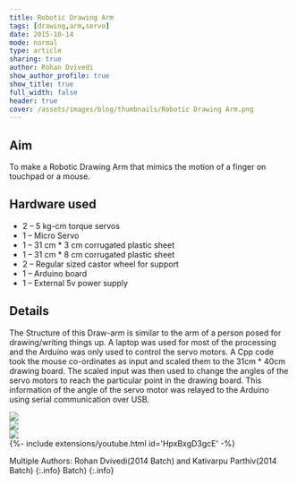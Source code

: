 ```yaml
---
title: Robotic Drawing Arm
tags: [drawing,arm,servo]
date: 2015-10-14
mode: normal
type: article
sharing: true
author: Rohan Dvivedi
show_author_profile: true
show_title: true
full_width: false
header: true
cover: /assets/images/blog/thumbnails/Robotic Drawing Arm.png
---
```

## Aim
To make a Robotic Drawing Arm that mimics the motion of a finger on touchpad or a mouse.
<!--more-->

## Hardware used
- 2 – 5 kg-cm torque servos
- 1 – Micro Servo
- 1 – 31 cm * 3 cm corrugated plastic sheet
- 1 – 31 cm * 8 cm corrugated plastic sheet
- 2 – Regular sized castor wheel for support
- 1 – Arduino board
- 1 – External 5v power supply

## Details
The Structure of this Draw-arm is similar to the arm of a person posed for drawing/writing things up. A laptop was used for most of the processing and the Arduino was only used to control the servo motors. A Cpp code took the mouse co-ordinates as input and scaled them to the 31cm * 40cm drawing board. The scaled input was then used to change the angles of the servo motors to reach the particular point in the drawing board. This information of the angle of the servo motor was relayed to the Arduino using serial communication over USB.

<div class="swiper swiper-demo">
  <div class="swiper__wrapper">
    <div class="swiper__slide"><img class="image image" src="{{site.baseurl}}/assets/images/blog/Robotic-Drawing-Arm/1.png"/></div>
    <div class="swiper__slide"><img class="image image" src="{{site.baseurl}}/assets/images/blog/Robotic-Drawing-Arm/2.png"/></div>
    <div class="swiper__slide"><img class="image image" src="{{site.baseurl}}/assets/images/blog/Robotic-Drawing-Arm/3.png"/></div>
  </div>
  <div class="swiper__button swiper__button--prev fas fa-chevron-left"></div>
  <div class="swiper__button swiper__button--next fas fa-chevron-right"></div>
</div>

<style>
.swiper-demo {
  height: auto;
}
</style>
<script>
{%- include scripts/lib/swiper.js -%}
var SOURCES = window.TEXT_VARIABLES.sources;
window.Lazyload.js(SOURCES.jquery, function() {
  $('.swiper-demo').swiper();
});
</script>

<div>{%- include extensions/youtube.html id='HpxBxgD3gcE' -%}</div>



Multiple Authors: Rohan Dvivedi(2014 Batch) and Kativarpu Parthiv(2014 Batch)
{:.info} Batch)
{:.info}